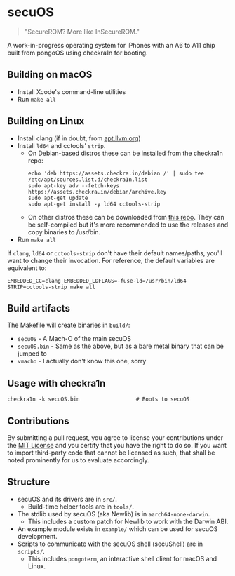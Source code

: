 # secuOS
> "SecureROM? More like InSecureROM."

A work-in-progress operating system for iPhones with an A6 to A11 chip built from pongoOS using checkra1n for booting.

## Building on macOS

- Install Xcode's command-line utilities
- Run `make all`

## Building on Linux

- Install clang (if in doubt, from [apt.llvm.org](https://apt.llvm.org))
- Install `ld64` and cctools' `strip`.
  - On Debian-based distros these can be installed from the checkra1n repo:
    ```
    echo 'deb https://assets.checkra.in/debian /' | sudo tee /etc/apt/sources.list.d/checkra1n.list
    sudo apt-key adv --fetch-keys https://assets.checkra.in/debian/archive.key
    sudo apt-get update
    sudo apt-get install -y ld64 cctools-strip
    ```
  - On other distros these can be downloaded from [this repo](https://github.com/Siguza/ld64/releases). They can be self-compiled but it's more recommended to use the releases and copy binaries to /usr/bin.
- Run `make all`

If `clang`, `ld64` or `cctools-strip` don't have their default names/paths, you'll want to change their invocation. For reference, the default variables are equivalent to:

    EMBEDDED_CC=clang EMBEDDED_LDFLAGS=-fuse-ld=/usr/bin/ld64 STRIP=cctools-strip make all

## Build artifacts

The Makefile will create binaries in `build/`:

- `secuOS` - A Mach-O of the main secuOS
- `secuOS.bin` - Same as the above, but as a bare metal binary that can be jumped to
- `vmacho` - I actually don't know this one, sorry

## Usage with checkra1n

    checkra1n -k secuOS.bin                  # Boots to secuOS

## Contributions

By submitting a pull request, you agree to license your contributions under the [MIT License](https://github.com/checkra1n/pongoOS/blob/master/LICENSE.md) and you certify that you have the right to do so.
If you want to import third-party code that cannot be licensed as such, that shall be noted prominently for us to evaluate accordingly.

## Structure

- secuOS and its drivers are in `src/`.
  - Build-time helper tools are in `tools/`.
- The stdlib used by secuOS (aka Newlib) is in `aarch64-none-darwin`.
  - This includes a custom patch for Newlib to work with the Darwin ABI.
- An example module exists in `example/` which can be used for secuOS development.
- Scripts to communicate with the secuOS shell (secuShell) are in `scripts/`.
  - This includes `pongoterm`, an interactive shell client for macOS and Linux.
